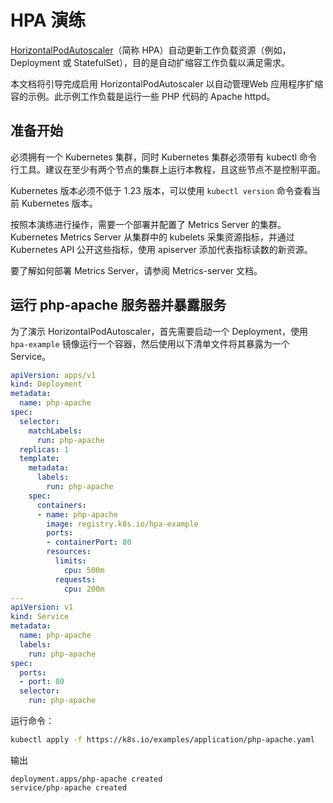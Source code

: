 # HPA 演练

[HorizontalPodAutoscaler](../Horizontal-Pod-Autoscaling/)（简称 HPA）自动更新工作负载资源（例如，Deployment 或 StatefulSet），目的是自动扩缩容工作负载以满足需求。

本文档将引导完成启用 HorizontalPodAutoscaler 以自动管理Web 应用程序扩缩容的示例。此示例工作负载是运行一些 PHP 代码的 Apache httpd。

## 准备开始

必须拥有一个 Kubernetes 集群，同时 Kubernetes 集群必须带有 kubectl 命令行工具。建议在至少有两个节点的集群上运行本教程，且这些节点不是控制平面。

Kubernetes 版本必须不低于 1.23 版本，可以使用 `kubectl version` 命令查看当前 Kubernetes 版本。

按照本演练进行操作，需要一个部署并配置了 Metrics Server 的集群。Kubernetes Metrics Server 从集群中的 kubelets 采集资源指标，并通过 Kubernetes API 公开这些指标，使用 apiserver 添加代表指标读数的新资源。

要了解如何部署 Metrics Server，请参阅 Metrics-server 文档。

## 运行 php-apache 服务器并暴露服务

为了演示 HorizontalPodAutoscaler，首先需要启动一个 Deployment，使用 `hpa-example` 镜像运行一个容器，然后使用以下清单文件将其暴露为一个 Service。

```yaml
apiVersion: apps/v1
kind: Deployment
metadata:
  name: php-apache
spec:
  selector:
    matchLabels:
      run: php-apache
  replicas: 1
  template:
    metadata:
      labels:
        run: php-apache
    spec:
      containers:
      - name: php-apache
        image: registry.k8s.io/hpa-example
        ports:
        - containerPort: 80
        resources:
          limits:
            cpu: 500m
          requests:
            cpu: 200m
---
apiVersion: v1
kind: Service
metadata:
  name: php-apache
  labels:
    run: php-apache
spec:
  ports:
  - port: 80
  selector:
    run: php-apache
```

运行命令：

```bash
kubectl apply -f https://k8s.io/examples/application/php-apache.yaml
```

输出

```
deployment.apps/php-apache created
service/php-apache created
```
